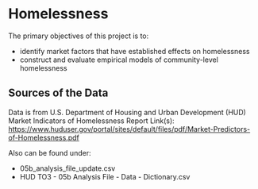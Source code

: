 # Homelessness
The primary objectives of this project is to:
- identify market factors that have established effects on homelessness
- construct and evaluate empirical models of community-level homelessness

## Sources of the Data
Data is from U.S. Department of Housing and Urban Development (HUD) Market Indicators of Homelessness Report
Link(s): https://www.huduser.gov/portal/sites/default/files/pdf/Market-Predictors-of-Homelessness.pdf

Also can be found under: 
- 05b_analysis_file_update.csv
- HUD TO3 - 05b Analysis File - Data - Dictionary.csv
